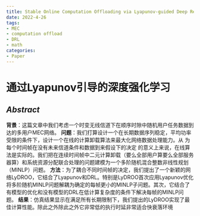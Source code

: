 ```yaml
---
title: Stable Online Computation Offloading via Lyapunov-guided Deep Reinforcement Learing
date: 2022-4-26
tags:
- MEC
- computation offload
- DRL
- math
categories:
- Paper
---
```

# 通过Lyapunov引导的深度强化学习

## _Abstract_

**背景**：这篇文章中我们考虑一个时变无线信道下在顺序时隙中随机用户任务数据到达的多用户MEC网络。
**问题**：我们打算设计一个在长期数据序列稳定，平均功率受限的条件下，设计一个在线的计算卸载算法来最大化网络数据处理能力。从 为每个时间帧在没有未来信道条件和数据到来假设下的决定 的意义上来说，在线算法是实际的。我们把在连续时间帧中二元计算卸载（要么全部用户算要么全部服务器算）和系统资源分配联合处理的问题建模为一个多阶随机混合整数非线性规划（MINLP）问题。
**方法**：为了耦合不同时间帧的决定，我们提出了一个新颖的网络LyDROO，它结合了Lyapunov和DRL。特别是LyDROO首次应用Lyapunov优化将多阶随机MINLP问题解耦为确定的每帧更小的MINLP子问题。其次，它结合了有模型的优化和没有模型的DRL在低计算复杂度的条件下解决每帧的MINLP问题。
**结果**：仿真结果显示在满足所有长期限制下，我们提出的LyDROO实现了最佳计算性能。除此之外除此之外它非常低的执行时延非常适合快衰落环境